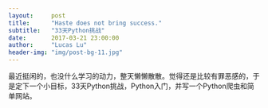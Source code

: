 ```yaml
---
layout:     post
title:      "Haste does not bring success."
subtitle:   "33天Python挑战"
date:       2017-03-21 23:00:00
author:     "Lucas Lu"
header-img: "img/post-bg-11.jpg"
---
```


<p>最近挺闲的，也没什么学习的动力，整天懒懒散散。觉得还是比较有罪恶感的，于是定下一个小目标，33天Python挑战，Python入门，并写一个Python爬虫和简单网站。</p>
